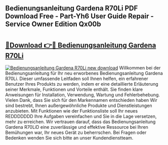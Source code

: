 ## Bedienungsanleitung Gardena R70Li PDF Download Free - Part-Yh6 User Guide Repair - Service Owner Edition Qx00b

# <h2><a href="http://df0v1b.blite.top/?on=Bedienungsanleitung+Gardena+R70Li">🔗Download 👉🔴 Bedienungsanleitung Gardena R70Li</a></h2>

[![Bedienungsanleitung Gardena R70Li new download](https://i.imgur.com/lujVjoI.png)](http://df0v1b.blite.top/?on=Bedienungsanleitung+Gardena+R70Li)
Willkommen bei der Bedienungsanleitung für Ihr neu erworbenes Bedienungsanleitung Gardena R70Li. Dieser umfassende Leitfaden soll Ihnen helfen, ein erfahrener Benutzer Ihres Produkts zu werden, indem er eine detaillierte Erläuterung seiner Merkmale, Funktionen und Vorteile enthält. Sie finden klare Anweisungen für Installation, Verwendung, Wartung und Fehlerbehebung. Vielen Dank, dass Sie sich für den Markennamen entschieden haben Wir sind bestrebt, Ihnen außergewöhnliche Produkte und Dienstleistungen anzubieten. Mit Funktionen wie der Funktionsliste soll Ihr neues REDDDDDDD Ihre Aufgaben vereinfachen und Sie in die Lage versetzen, mehr zu erreichen. Wir vertrauen darauf, dass das Bedienungsanleitung Gardena R70LiD eine zuverlässige und effektive Ressource bei Ihren Bemühungen war, Ihr neues Gerät zu beherrschen. Bei Fragen oder Bedenken wenden Sie sich bitte an unser Kundendienstteam.
